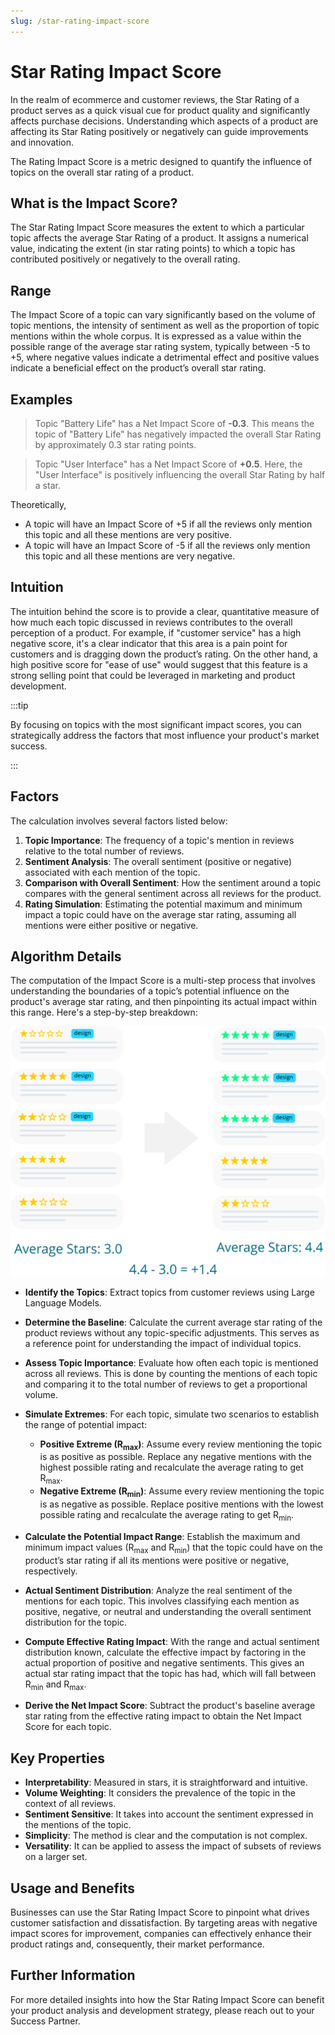 ```yaml
---
slug: /star-rating-impact-score
---
```



# Star Rating Impact Score 

In the realm of ecommerce and customer reviews, the Star Rating of a product serves as a quick visual cue for product quality and significantly affects purchase decisions. Understanding which aspects of a product are affecting its Star Rating positively or negatively can guide improvements and innovation.

The Rating Impact Score is a metric designed to quantify the influence of topics on the overall star rating of a product.


## What is the Impact Score?

The Star Rating Impact Score measures the extent to which a particular topic affects the average Star Rating of a product. It assigns a numerical value, indicating the extent (in star rating points) to which a topic has contributed positively or negatively to the overall rating.

## Range

The Impact Score of a topic can vary significantly based on the volume of topic mentions, the intensity of sentiment as well as the proportion of topic mentions within the whole corpus. It is expressed as a value within the possible range of the average star rating system, typically between -5 to +5, where negative values indicate a detrimental effect and positive values indicate a beneficial effect on the product’s overall star rating.


## Examples

> Topic "Battery Life" has a Net Impact Score of **-0.3**. This means the topic of "Battery Life" has negatively impacted the overall Star Rating by approximately 0.3 star rating points.

> Topic "User Interface" has a Net Impact Score of **+0.5**. Here, the "User Interface" is positively influencing the overall Star Rating by half a star.

Theoretically,
- A topic will have an Impact Score of +5 if all the reviews only mention this topic and all these mentions are very positive. 
- A topic will have an Impact Score of -5 if all the reviews only mention this topic and all these mentions are very negative.

## Intuition 

The intuition behind the score is to provide a clear, quantitative measure of how much each topic discussed in reviews contributes to the overall perception of a product. For example, if "customer service" has a high negative score, it's a clear indicator that this area is a pain point for customers and is dragging down the product’s rating. On the other hand, a high positive score for "ease of use" would suggest that this feature is a strong selling point that could be leveraged in marketing and product development.

:::tip

By focusing on topics with the most significant impact scores, you can strategically address the factors that most influence your product's market success.

:::




## Factors 

The calculation involves several factors listed below:

1. **Topic Importance**: The frequency of a topic's mention in reviews relative to the total number of reviews.
2. **Sentiment Analysis**: The overall sentiment (positive or negative) associated with each mention of the topic.
3. **Comparison with Overall Sentiment**: How the sentiment around a topic compares with the general sentiment across all reviews for the product.
4. **Rating Simulation**: Estimating the potential maximum and minimum impact a topic could have on the average star rating, assuming all mentions were either positive or negative.


## Algorithm Details


The computation of the Impact Score is a multi-step process that involves understanding the boundaries of a topic’s potential influence on the product's average star rating, and then pinpointing its actual impact within this range. Here's a step-by-step breakdown:


![Image 0](/img/help/scorecomputation.svg)

- **Identify the Topics**: Extract topics from customer reviews using Large Language Models.

- **Determine the Baseline**: Calculate the current average star rating of the product reviews without any topic-specific adjustments. This serves as a reference point for understanding the impact of individual topics.

- **Assess Topic Importance**: Evaluate how often each topic is mentioned across all reviews. This is done by counting the mentions of each topic and comparing it to the total number of reviews to get a proportional volume.

- **Simulate Extremes**: For each topic, simulate two scenarios to establish the range of potential impact:

  - **Positive Extreme (R<sub>max</sub>)**: Assume every review mentioning the topic is as positive as possible. Replace any negative mentions with the highest possible rating and recalculate the average rating to get R<sub>max</sub>.
  - **Negative Extreme (R<sub>min</sub>)**: Assume every review mentioning the topic is as negative as possible. Replace positive mentions with the lowest possible rating and recalculate the average rating to get R<sub>min</sub>.

- **Calculate the Potential Impact Range**: Establish the maximum and minimum impact values (R<sub>max</sub> and R<sub>min</sub>) that the topic could have on the product’s star rating if all its mentions were positive or negative, respectively.

- **Actual Sentiment Distribution**: Analyze the real sentiment of the mentions for each topic. This involves classifying each mention as positive, negative, or neutral and understanding the overall sentiment distribution for the topic.

- **Compute Effective Rating Impact**: With the range and actual sentiment distribution known, calculate the effective impact by factoring in the actual proportion of positive and negative sentiments. This gives an actual star rating impact that the topic has had, which will fall between R<sub>min</sub> and R<sub>max</sub>.

- **Derive the Net Impact Score**: Subtract the product's baseline average star rating from the effective rating impact to obtain the Net Impact Score for each topic.



## Key Properties 

- **Interpretability**: Measured in stars, it is straightforward and intuitive.
- **Volume Weighting**: It considers the prevalence of the topic in the context of all reviews.
- **Sentiment Sensitive**: It takes into account the sentiment expressed in the mentions of the topic.
- **Simplicity**: The method is clear and the computation is not complex.
- **Versatility**: It can be applied to assess the impact of subsets of reviews on a larger set.

## Usage and Benefits

Businesses can use the Star Rating Impact Score to pinpoint what drives customer satisfaction and dissatisfaction. By targeting areas with negative impact scores for improvement, companies can effectively enhance their product ratings and, consequently, their market performance.

## Further Information

For more detailed insights into how the Star Rating Impact Score can benefit your product analysis and development strategy, please reach out to your Success Partner.
